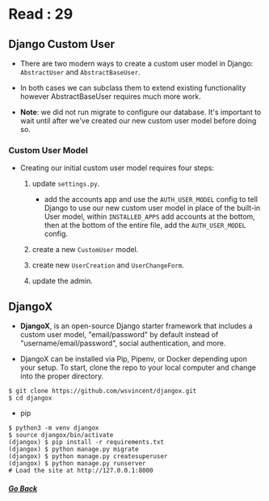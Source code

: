 # Read : 29

## Django Custom User

- There are two modern ways to create a custom user model in Django: `AbstractUser` and `AbstractBaseUser`. 

- In both cases we can subclass them to extend existing functionality however AbstractBaseUser requires much more work. 

- **Note**: we did not run migrate to configure our database. It's important to wait until after we've created our new custom user model before doing so.


### Custom User Model

- Creating our initial custom user model requires four steps:

   1. update `settings.py`.
        - add the accounts app and use the `AUTH_USER_MODEL` config to tell Django to use our new custom user model in place of the built-in User model, within `INSTALLED_APPS` add accounts at the bottom, then at the bottom of the entire file, add the `AUTH_USER_MODEL` config.

   2. create a new `CustomUser` model.

   3. create new `UserCreation` and `UserChangeForm`.

   4. update the admin.
   

## DjangoX

- **DjangoX**, is an open-source Django starter framework that includes a custom user model, "email/password" by default instead of "username/email/password", social authentication, and more.

- DjangoX can be installed via Pip, Pipenv, or Docker depending upon your setup. To start, clone the repo to your local computer and change into the proper directory.

```
$ git clone https://github.com/wsvincent/djangox.git
$ cd djangox
```

- pip

```
$ python3 -m venv djangox
$ source djangox/bin/activate
(djangox) $ pip install -r requirements.txt
(djangox) $ python manage.py migrate
(djangox) $ python manage.py createsuperuser
(djangox) $ python manage.py runserver
# Load the site at http://127.0.0.1:8000
```

##### [Go Back](code_401_reading_notes.md)